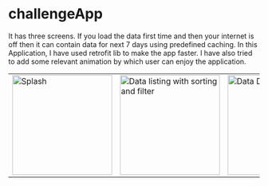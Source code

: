 # challengeApp
It has three screens. If you load the data first time and then your internet is off then it can contain data for next 7 days using predefined caching.    In this Application, I have used retrofit lib to make the app faster. I have also tried to add some relevant animation by which user can enjoy the application.
 
<table><tr><td >
 
<img src="https://i.imgur.com/Ue9BUpn.png" width="200" alt="Splash">
</td><td><img src="https://i.imgur.com/k9mwyR1h.png" width="200" alt="Data listing with sorting and filter"></td>
 <td><img src="https://imgur.com/seLVOS6.png" width="200" alt="Data Detail"></td><td>
<img src="https://imgur.com/Rlnq51d.png" width="200" alt="About">
</td></tr></table>


